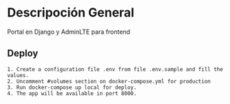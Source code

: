 # Descripoción General #

Portal en Django y AdminLTE para frontend

## Deploy ##
    1. Create a configuration file .env from file .env.sample and fill the values.
    2. Uncomment #volumes section on docker-compose.yml for production
    3. Run docker-compose up local for deploy.
    4. The app will be available in port 8000.
